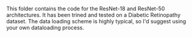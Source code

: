 This folder contains the code for the ResNet-18 and ResNet-50 architectures. It has been trined and tested on a Diabetic Retinopathy dataset. The data loading scheme is highly typical, so I'd suggest using your own dataloading process.
